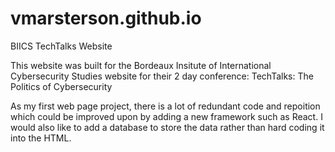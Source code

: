 # vmarsterson.github.io
BIICS TechTalks Website

This website was built for the Bordeaux Insitute of International Cybersecurity Studies website for their 2 day conference: TechTalks: The Politics of Cybersecurity


As my first web page project, there is a lot of redundant code and repoition which could be improved upon by adding a new framework such as React. I would also like to add a database to store the data rather than hard coding it into the HTML. 
